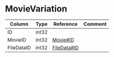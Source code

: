 # MovieVariation

| Column | Type | Reference | Comment |
|--------|------|-----------|---------|
|ID|int32|||
|MovieID|int32|[Movie#ID](Movie.md)||
|FileDataID|int32|[FileData#ID](FileData.md)||
